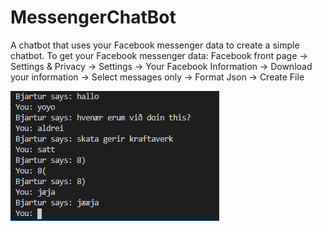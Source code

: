# MessengerChatBot
A chatbot that uses your Facebook messenger data to create a simple chatbot.
To get your Facebook messenger data:
Facebook front page -> Settings & Privacy -> Settings -> Your Facebook Information -> Download your information -> Select messages only -> Format Json -> Create File


![Demo](https://github.com/Bjarturl/MessengerChatBot/blob/master/demo.png?raw=true)
